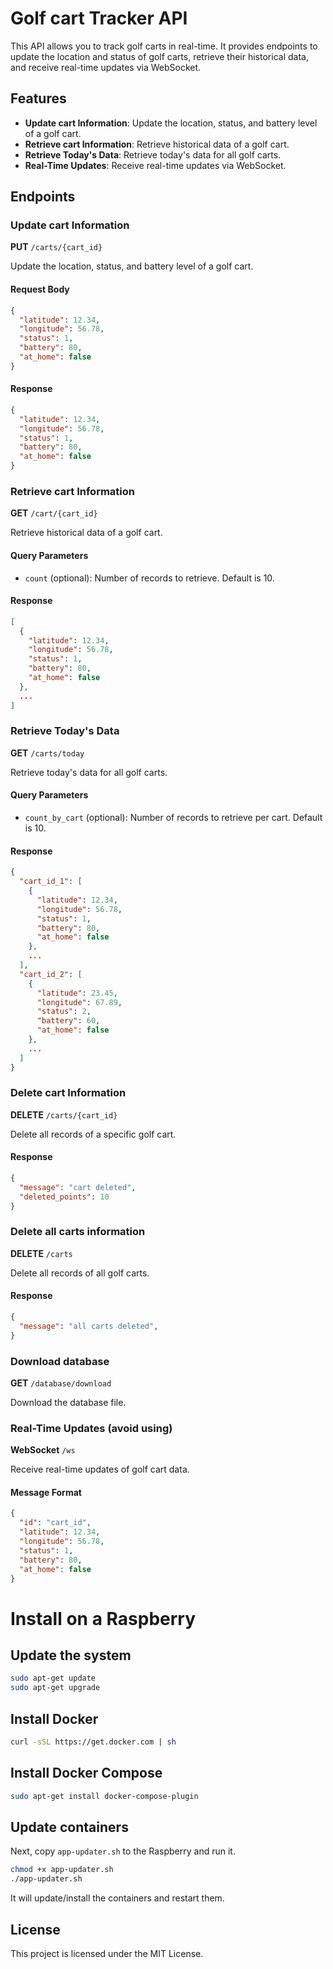 # Golf cart Tracker API

This API allows you to track golf carts in real-time. It provides endpoints to update the location and status of golf carts, retrieve their historical data, and receive real-time updates via WebSocket.

## Features

- **Update cart Information**: Update the location, status, and battery level of a golf cart.
- **Retrieve cart Information**: Retrieve historical data of a golf cart.
- **Retrieve Today's Data**: Retrieve today's data for all golf carts.
- **Real-Time Updates**: Receive real-time updates via WebSocket.

## Endpoints

### Update cart Information

**PUT** `/carts/{cart_id}`

Update the location, status, and battery level of a golf cart.

#### Request Body

```json
{
  "latitude": 12.34,
  "longitude": 56.78,
  "status": 1,
  "battery": 80,
  "at_home": false
}
```

#### Response

```json
{
  "latitude": 12.34,
  "longitude": 56.78,
  "status": 1,
  "battery": 80,
  "at_home": false
}
```

### Retrieve cart Information

**GET** `/cart/{cart_id}`

Retrieve historical data of a golf cart.

#### Query Parameters

- `count` (optional): Number of records to retrieve. Default is 10.

#### Response

```json
[
  {
    "latitude": 12.34,
    "longitude": 56.78,
    "status": 1,
    "battery": 80,
    "at_home": false
  },
  ...
]
```

### Retrieve Today's Data

**GET** `/carts/today`

Retrieve today's data for all golf carts.

#### Query Parameters

- `count_by_cart` (optional): Number of records to retrieve per cart. Default is 10.

#### Response

```json
{
  "cart_id_1": [
    {
      "latitude": 12.34,
      "longitude": 56.78,
      "status": 1,
      "battery": 80,
      "at_home": false
    },
    ...
  ],
  "cart_id_2": [
    {
      "latitude": 23.45,
      "longitude": 67.89,
      "status": 2,
      "battery": 60,
      "at_home": false
    },
    ...
  ]
}
```

### Delete cart Information

**DELETE** `/carts/{cart_id}`

Delete all records of a specific golf cart.

#### Response

```json
{
  "message": "cart deleted",
  "deleted_points": 10
}
```

### Delete all carts information

**DELETE** `/carts`

Delete all records of all golf carts.

#### Response

```json
{
  "message": "all carts deleted",
}
```

### Download database

**GET** `/database/download`

Download the database file.


### Real-Time Updates (avoid using)

**WebSocket** `/ws`

Receive real-time updates of golf cart data.

#### Message Format

```json
{
  "id": "cart_id",
  "latitude": 12.34,
  "longitude": 56.78,
  "status": 1,
  "battery": 80,
  "at_home": false
}
```


# Install on a Raspberry

## Update the system

```bash
sudo apt-get update
sudo apt-get upgrade
```

## Install Docker

```bash
curl -sSL https://get.docker.com | sh
```

## Install Docker Compose

```bash
sudo apt-get install docker-compose-plugin
```

## Update containers
Next, copy `app-updater.sh` to the Raspberry and run it.

```bash
chmod +x app-updater.sh
./app-updater.sh
```

It will update/install the containers and restart them.


## License

This project is licensed under the MIT License.
